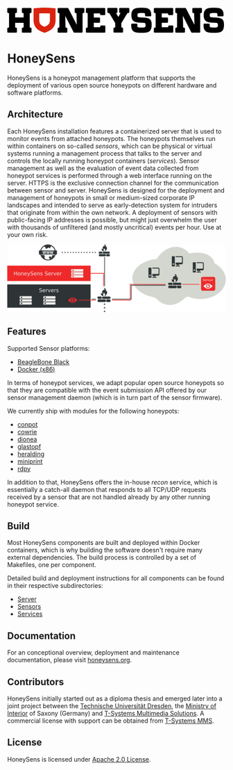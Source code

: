 ![HoneySens](logo.png?raw=true "HoneySens Logo")
# HoneySens
HoneySens is a honeypot management platform that supports the deployment of various open source honeypots on different hardware and software platforms.

## Architecture
Each HoneySens installation features a containerized server that is used to monitor events from attached honeypots. The honeypots themselves run within containers on so-called *sensors*, which can be physical or virtual systems running a management process that talks to the server and controls the locally running honeypot containers (*services*). Sensor management as well as the evaluation of event data collected from honeypot services is performed through a web interface running on the server. HTTPS is the exclusive connection channel for the communication between sensor and server. HoneySens is designed for the deployment and management of honeypots in small or medium-sized corporate IP landscapes and intended to serve as early-detection system for intruders that originate from within the own network. A deployment of sensors with public-facing IP addresses is possible, but might just overwhelm the user with thousands of unfiltered (and mostly uncritical) events per hour. Use at your own risk.

![architecture](architecture.png?raw=true "HoneySens architecture")

## Features
Supported Sensor platforms:
* [BeagleBone Black](https://www.beagleboard.org/boards/beaglebone-black)
* [Docker (x86)](https://docs.docker.com/engine/)

In terms of honeypot services, we adapt popular open source honeypots so that they are compatible with the event submission API offered by our sensor management daemon (which is in turn part of the sensor firmware).

We currently ship with modules for the following honeypots:
* [conpot](https://github.com/mushorg/conpot)
* [cowrie](https://github.com/cowrie/cowrie)
* [dionea](https://github.com/DinoTools/dionaea)
* [glastopf](https://github.com/mushorg/glastopf)
* [heralding](https://github.com/johnnykv/heralding)
* [miniprint](https://github.com/sa7mon/miniprint)
* [rdpy](https://github.com/citronneur/rdpy)

In addition to that, HoneySens offers the in-house *recon* service, which is essentially a catch-all daemon that responds to all TCP/UDP requests received by a sensor that are not handled already by any other running honeypot service.

## Build
Most HoneySens components are built and deployed within Docker containers, which is why building the software doesn't require many external dependencies. The build process is controlled by a set of Makefiles, one per component. 

Detailed build and deployment instructions for all components can be found in their respective subdirectories:
* [Server](server/Readme.md)
* [Sensors](sensor/Readme.md)
* [Services](sensor/services/Readme.md)

## Documentation
For an conceptional overview, deployment and maintenance documentation, please visit [honeysens.org](https://honeysens.org/docs).

## Contributors
HoneySens initially started out as a diploma thesis and emerged later into a joint project between the [Technische Universität Dresden](https://tu-dresden.de/), the [Ministry of Interior](http://www.smi.sachsen.de/) of Saxony (Germany) and [T-Systems Multimedia Solutions](https://www.t-systems-mms.com/). A commercial license with support can be obtained from [T-Systems MMS](https://honeysens.de).

## License
HoneySens is licensed under [Apache 2.0 License](https://www.apache.org/licenses/LICENSE-2.0).
